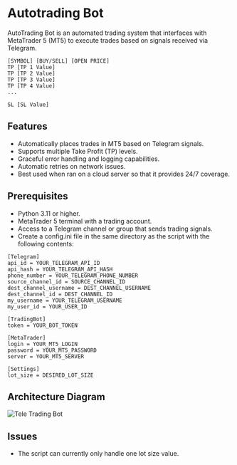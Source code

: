 # Autotrading Bot
AutoTrading Bot is an automated trading system that interfaces with MetaTrader 5 (MT5) to execute trades based on signals received via Telegram.
```
[SYMBOL] [BUY/SELL] [OPEN PRICE]
TP [TP 1 Value]
TP [TP 2 Value]
TP [TP 3 Value]
TP [TP 4 Value]
...

SL [SL Value]
```

## Features
- Automatically places trades in MT5 based on Telegram signals.
- Supports multiple Take Profit (TP) levels.
- Graceful error handling and logging capabilities.
- Automatic retries on network issues.
- Best used when ran on a cloud server so that it provides 24/7 coverage.

## Prerequisites
- Python 3.11 or higher.
- MetaTrader 5 terminal with a trading account.
- Access to a Telegram channel or group that sends trading signals.
- Create a config.ini file in the same directory as the script with the following contents:

```
[Telegram]
api_id = YOUR_TELEGRAM_API_ID
api_hash = YOUR_TELEGRAM_API_HASH
phone_number = YOUR_TELEGRAM_PHONE_NUMBER
source_channel_id = SOURCE_CHANNEL_ID
dest_channel_username = DEST_CHANNEL_USERNAME
dest_channel_id = DEST_CHANNEL_ID
my_username = YOUR_TELEGRAM_USERNAME
my_user_id = YOUR_USER_ID

[TradingBot]
token = YOUR_BOT_TOKEN

[MetaTrader]
login = YOUR_MT5_LOGIN
password = YOUR_MT5_PASSWORD
server = YOUR_MT5_SERVER

[Settings]
lot_size = DESIRED_LOT_SIZE
```

## Architecture Diagram
![Tele Trading Bot](https://github.com/raracraz/AutoTrading-TeleBot/assets/88528326/c4f4afc3-f7ba-4f9c-9142-f48b1c746dee)

## Issues
- The script can currently only handle one lot size value.
